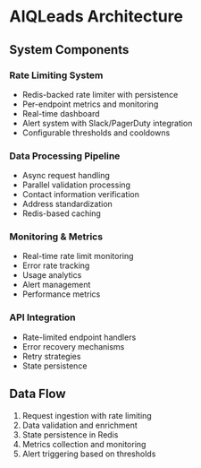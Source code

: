 # AIQLeads Architecture

## System Components

### Rate Limiting System
- Redis-backed rate limiter with persistence
- Per-endpoint metrics and monitoring
- Real-time dashboard
- Alert system with Slack/PagerDuty integration
- Configurable thresholds and cooldowns

### Data Processing Pipeline
- Async request handling
- Parallel validation processing
- Contact information verification
- Address standardization
- Redis-based caching

### Monitoring & Metrics
- Real-time rate limit monitoring
- Error rate tracking
- Usage analytics
- Alert management
- Performance metrics

### API Integration
- Rate-limited endpoint handlers
- Error recovery mechanisms
- Retry strategies
- State persistence

## Data Flow
1. Request ingestion with rate limiting
2. Data validation and enrichment
3. State persistence in Redis
4. Metrics collection and monitoring
5. Alert triggering based on thresholds